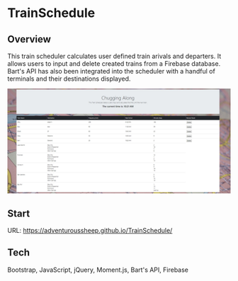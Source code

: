 # TrainSchedule


## Overview

This train scheduler calculates user defined train arivals and departers. It allows users to input and delete created trains from a Firebase database. Bart's API has also been integrated into the scheduler with a handful of terminals and their destinations displayed.

![](assests/images/train.JPG)


## Start
URL:
https://adventuroussheep.github.io/TrainSchedule/

## Tech

Bootstrap, JavaScript, jQuery, Moment.js, Bart's API, Firebase